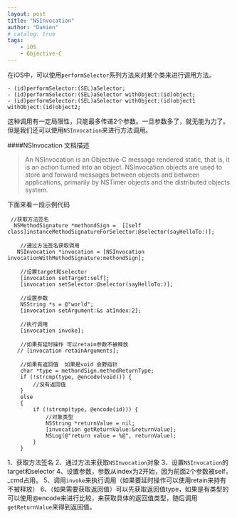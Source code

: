 ```yaml
---
layout: post
title: "NSInvocation"
author: "Damien"
# catalog: true
tags:
    - iOS
    - Objective-C
--- 
```




在iOS中，可以使用`performSelector`系列方法来对某个类来进行调用方法。

```
- (id)performSelector:(SEL)aSelector;
- (id)performSelector:(SEL)aSelector withObject:(id)object;
- (id)performSelector:(SEL)aSelector withObject:(id)object1 withObject:(id)object2;
```
这种调用有一定局限性，只能最多传递2个参数。一旦参数多了，就无能为力了。但是我们还可以使用`NSInvocation`来进行方法调用。

####NSInvocation
文档描述
>An NSInvocation is an Objective-C message rendered static, that is, it is an action turned into an object. NSInvocation objects are used to store and forward messages between objects and between applications, primarily by NSTimer objects and the distributed objects system.

下面来看一段示例代码

```
 //获取方法签名
  NSMethodSignature *methondSign =  [[self class]instanceMethodSignatureForSelector:@selector(sayHelloTo:)];
    
    //通过方法签名获取调用
   NSInvocation *invocation = [NSInvocation invocationWithMethodSignature:methondSign];
    
    //设置target和selector
    [invocation setTarget:self];
    [invocation setSelector:@selector(sayHelloTo:)];
    
    //设置参数
    NSString *s = @"world";
    [invocation setArgument:&s atIndex:2];
    
    //执行调用
    [invocation invoke];
    
    //如果有延时操作 可以retain参数不被释放
   // [invocation retainArguments];
    
    //如果有返回值  如果是void 会野指针
    char *type = methondSign.methodReturnType;
    if (!strcmp(type, @encode(void))) {
        //没有返回值
    }
    else
    {
        if (!strcmp(type, @encode(id))) {
            //对象类型
            NSString *returnValue = nil;
            [invocation getReturnValue:&returnValue];
            NSLog(@"return value = %@", returnValue);
        }
    }

```

1、获取方法签名
2、通过方法来获取`NSInvocation`对象
3、设置`NSInvocation`的target和selector
4、设置参数，参数从index为2开始，因为前面2个参数被self，_cmd占用。
5、调用`invoke`来执行调用（如果要延时操作可以使用retain来持有不被释放）
6、（如果需要获取返回值）可以先获取返回值type，如果是有类型的可以使用@encode来进行比较，来获取具体的返回值类型，随后调用`getReturnValue`来得到返回值。
